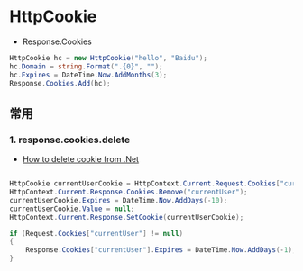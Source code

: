 # HttpCookie

- Response.Cookies

```c#
HttpCookie hc = new HttpCookie("hello", "Baidu");
hc.Domain = string.Format(".{0}", "");
hc.Expires = DateTime.Now.AddMonths(3);
Response.Cookies.Add(hc);
```

## 常用

### 1. response.cookies.delete

- [How to delete cookie from .Net](https://stackoverflow.com/questions/12116511/how-to-delete-cookie-from-net)

```c#

HttpCookie currentUserCookie = HttpContext.Current.Request.Cookies["currentUser"];
HttpContext.Current.Response.Cookies.Remove("currentUser");
currentUserCookie.Expires = DateTime.Now.AddDays(-10);
currentUserCookie.Value = null;
HttpContext.Current.Response.SetCookie(currentUserCookie);
```

```c#
if (Request.Cookies["currentUser"] != null)
{
    Response.Cookies["currentUser"].Expires = DateTime.Now.AddDays(-1);
}
```
